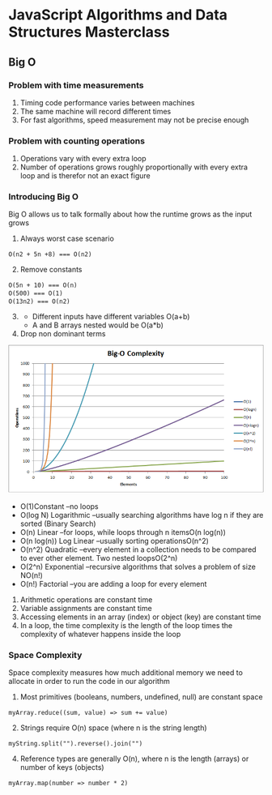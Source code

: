 # JavaScript Algorithms and Data Structures Masterclass

## Big O
### Problem with time measurements
1. Timing code performance varies between machines
2. The same machine will record different times
3. For fast algorithms, speed measurement may not be precise enough

### Problem with counting operations
1. Operations vary with every extra loop
2. Number of operations grows roughly proportionally with every extra loop and is therefor not an exact figure

### Introducing Big O
Big O allows us to talk formally about how the runtime grows as the input grows

1. Always worst case scenario
```
O(n2 + 5n +8) === O(n2)
```
2. Remove constants
```
O(5n + 10) === O(n)
O(500) === O(1)
O(13n2) === O(n2)
```
3. - Different inputs have different variables O(a+b)
   - A and B arrays nested would be O(a*b)
4. Drop non dominant terms

![Big O Chart](big-o-chart.png)

- O(1)Constant –no loops
- O(log N) Logarithmic –usually searching algorithms have log n if they are sorted (Binary Search)
- O(n) Linear –for loops, while loops through n itemsO(n log(n))
- O(n log(n)) Log Linear –usually sorting operationsO(n^2)
- O(n^2) Quadratic –every element in a collection needs to be compared to ever other element. Two nested loopsO(2^n)
- O(2^n) Exponential –recursive algorithms that solves a problem of size NO(n!)
- O(n!) Factorial –you are adding a loop for every element

1. Arithmetic operations are constant time
2. Variable assignments are constant time
3. Accessing elements in an array (index) or object (key) are constant time
4. In a loop, the time complexity is the length of the loop times the complexity of whatever happens inside the loop

### Space Complexity
Space complexity measures how much additional memory we need to allocate in order to run the code in our algorithm

1. Most primitives (booleans, numbers, undefined, null) are constant space
```
myArray.reduce((sum, value) => sum += value)
```
2. Strings require O(n) space (where n is the string length)
```
myString.split("").reverse().join("")
```
4. Reference types are generally O(n), where n is the length (arrays) or number of keys (objects)
```
myArray.map(number => number * 2)
```